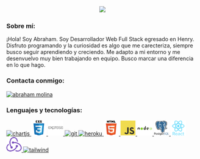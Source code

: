 <div id="header" align="center">
  <img src="https://media-exp1.licdn.com/dms/image/D4D16AQEpTcV2prfm0Q/profile-displaybackgroundimage-shrink_350_1400/0/1665441381964?e=1671062400&v=beta&t=Q7cpEfUgDKyXsTMMrsKpT35A3w6fP6C-C_O5SQ73_6o" width="900" heigth="300"/>
</div>
<h3 align="left">Sobre mí:</h3>
¡Hola! Soy Abraham.
Soy Desarrollador Web Full Stack egresado en Henry. Disfruto programando y la curiosidad es algo que me carecteriza, siempre busco seguir aprendiendo y creciendo. Me adapto a mi entorno y me desenvuelvo muy bien trabajando en equipo. Busco marcar una diferencia en lo que hago.

<h3 align="left">Contacta conmigo:</h3>
<p align="left">
<a href="https://www.linkedin.com/in/abraham-molina-8b9711221/" target="blank"><img align="center" src="https://w7.pngwing.com/pngs/60/378/png-transparent-social-media-linkedin-computer-icons-logo-facebook-shelf-drum-blue-text-rectangle.png" alt="abraham molina" height="30" width="40" /></a>
</p>

<h3 align="left">Lenguajes y tecnologías:</h3>
<p align="left"> <a href="https://www.chartjs.org" target="_blank" rel="noreferrer"> <img src="https://www.chartjs.org/media/logo-title.svg" alt="chartjs" width="40" height="40"/> </a> <a href="https://www.w3schools.com/css/" target="_blank" rel="noreferrer"> <img src="https://raw.githubusercontent.com/devicons/devicon/master/icons/css3/css3-original-wordmark.svg" alt="css3" width="40" height="40"/> </a> <a href="https://expressjs.com" target="_blank" rel="noreferrer"> <img src="https://raw.githubusercontent.com/devicons/devicon/master/icons/express/express-original-wordmark.svg" alt="express" width="40" height="40"/> </a> <a href="https://git-scm.com/" target="_blank" rel="noreferrer"> <img src="https://www.vectorlogo.zone/logos/git-scm/git-scm-icon.svg" alt="git" width="40" height="40"/> </a> <a href="https://heroku.com" target="_blank" rel="noreferrer"> <img src="https://www.vectorlogo.zone/logos/heroku/heroku-icon.svg" alt="heroku" width="40" height="40"/> </a> <a href="https://www.w3.org/html/" target="_blank" rel="noreferrer"> <img src="https://raw.githubusercontent.com/devicons/devicon/master/icons/html5/html5-original-wordmark.svg" alt="html5" width="40" height="40"/> </a> <a href="https://developer.mozilla.org/en-US/docs/Web/JavaScript" target="_blank" rel="noreferrer"> <img src="https://raw.githubusercontent.com/devicons/devicon/master/icons/javascript/javascript-original.svg" alt="javascript" width="40" height="40"/> </a> <a href="https://nodejs.org" target="_blank" rel="noreferrer"> <img src="https://raw.githubusercontent.com/devicons/devicon/master/icons/nodejs/nodejs-original-wordmark.svg" alt="nodejs" width="40" height="40"/> </a> <a href="https://www.postgresql.org" target="_blank" rel="noreferrer"> <img src="https://raw.githubusercontent.com/devicons/devicon/master/icons/postgresql/postgresql-original-wordmark.svg" alt="postgresql" width="40" height="40"/> </a> <a href="https://reactjs.org/" target="_blank" rel="noreferrer"> <img src="https://raw.githubusercontent.com/devicons/devicon/master/icons/react/react-original-wordmark.svg" alt="react" width="40" height="40"/> </a> <a href="https://redux.js.org" target="_blank" rel="noreferrer"> <img src="https://raw.githubusercontent.com/devicons/devicon/master/icons/redux/redux-original.svg" alt="redux" width="40" height="40"/> </a> <a href="https://tailwindcss.com/" target="_blank" rel="noreferrer"> <img src="https://www.vectorlogo.zone/logos/tailwindcss/tailwindcss-icon.svg" alt="tailwind" width="40" height="40"/> </a> </p>
